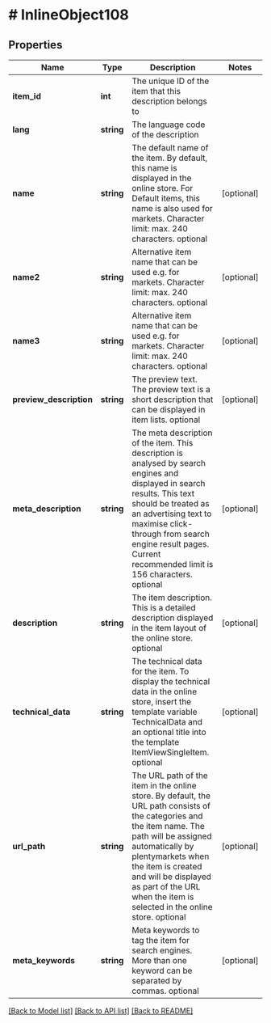 # # InlineObject108

## Properties

Name | Type | Description | Notes
------------ | ------------- | ------------- | -------------
**item_id** | **int** | The unique ID of the item that this description belongs to | 
**lang** | **string** | The language code of the description | 
**name** | **string** | The default name of the item. By default, this name is displayed in the online store. For Default items, this name is also used for markets. Character limit: max. 240 characters. optional | [optional] 
**name2** | **string** | Alternative item name that can be used e.g. for markets. Character limit: max. 240 characters. optional | [optional] 
**name3** | **string** | Alternative item name that can be used e.g. for markets. Character limit: max. 240 characters. optional | [optional] 
**preview_description** | **string** | The preview text. The preview text is a short description that can be displayed in item lists. optional | [optional] 
**meta_description** | **string** | The meta description of the item. This description is analysed by search engines and displayed in search results. This text should be treated as an advertising text to maximise click-through from search engine result pages. Current recommended limit is 156 characters. optional | [optional] 
**description** | **string** | The item description. This is a detailed description displayed in the item layout of the online store. optional | [optional] 
**technical_data** | **string** | The technical data for the item. To display the technical data in the online store, insert the template variable TechnicalData and an optional title into the template ItemViewSingleItem. optional | [optional] 
**url_path** | **string** | The URL path of the item in the online store. By default, the URL path consists of the categories and the item name. The path will be assigned automatically by plentymarkets when the item is created and will be displayed as part of the URL when the item is selected in the online store. optional | [optional] 
**meta_keywords** | **string** | Meta keywords to tag the item for search engines. More than one keyword can be separated by commas. optional | [optional] 

[[Back to Model list]](../../README.md#documentation-for-models) [[Back to API list]](../../README.md#documentation-for-api-endpoints) [[Back to README]](../../README.md)


